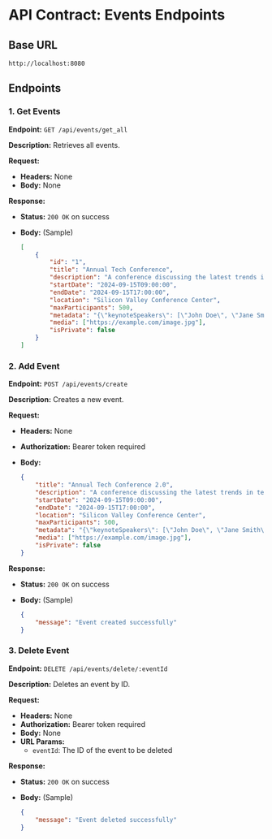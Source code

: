 # API Contract: Events Endpoints


## Base URL

```plaintext
http://localhost:8080
```

## Endpoints

### 1. Get Events

**Endpoint:** `GET /api/events/get_all`

**Description:** Retrieves all events.

**Request:**

- **Headers:** None
- **Body:** None

**Response:**

- **Status:** `200 OK` on success
- **Body:** (Sample)

  ```json
  [
      {
          "id": "1",
          "title": "Annual Tech Conference",
          "description": "A conference discussing the latest trends in technology and innovation.",
          "startDate": "2024-09-15T09:00:00",
          "endDate": "2024-09-15T17:00:00",
          "location": "Silicon Valley Conference Center",
          "maxParticipants": 500,
          "metadata": "{\"keynoteSpeakers\": [\"John Doe\", \"Jane Smith\"], \"sponsors\": [\"TechCorp\", \"InnovateX\"]}",
          "media": ["https://example.com/image.jpg"],
          "isPrivate": false
      }
  ]
  ```

### 2. Add Event

**Endpoint:** `POST /api/events/create`

**Description:** Creates a new event.

**Request:**

- **Headers:** None
- **Authorization:** Bearer token required
- **Body:**

  ```json
  {
      "title": "Annual Tech Conference 2.0",
      "description": "A conference discussing the latest trends in technology and innovation.",
      "startDate": "2024-09-15T09:00:00",
      "endDate": "2024-09-15T17:00:00",
      "location": "Silicon Valley Conference Center",
      "maxParticipants": 500,
      "metadata": "{\"keynoteSpeakers\": [\"John Doe\", \"Jane Smith\"], \"sponsors\": [\"TechCorp\", \"InnovateX\"]}",
      "media": ["https://example.com/image.jpg"],
      "isPrivate": false
  }
  ```

**Response:**

- **Status:** `200 OK` on success
- **Body:** (Sample)

  ```json
  {
      "message": "Event created successfully"
  }
  ```

### 3. Delete Event

**Endpoint:** `DELETE /api/events/delete/:eventId`

**Description:** Deletes an event by ID.

**Request:**

- **Headers:** None
- **Authorization:** Bearer token required
- **Body:** None
- **URL Params:**
  - `eventId`: The ID of the event to be deleted

**Response:**

- **Status:** `200 OK` on success
- **Body:** (Sample)

  ```json
  {
      "message": "Event deleted successfully"
  }
  ```
